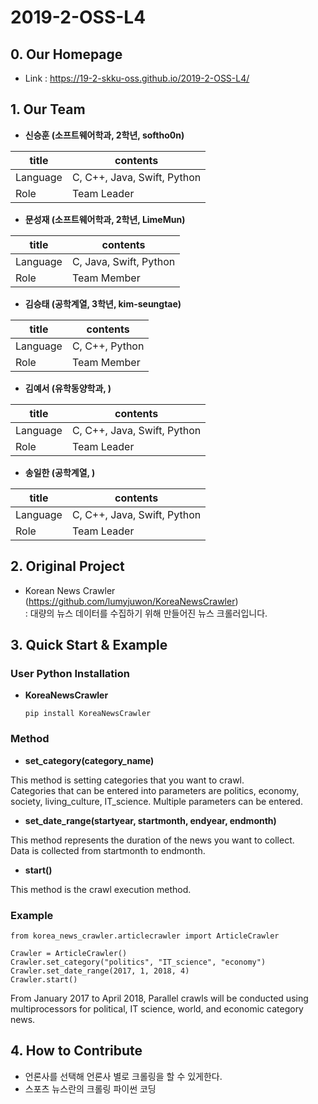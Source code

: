# 2019-2-OSS-L4

## 0. Our Homepage 
* Link : https://19-2-skku-oss.github.io/2019-2-OSS-L4/
## 1. Our Team
* **신승훈 (소프트웨어학과, 2학년, softho0n)**

|title|contents|
|---|-----------------------------------|
|Language|C, C++, Java, Swift, Python|
|Role|Team Leader|

* **문성재 (소프트웨어학과, 2학년, LimeMun)**


|title|contents|
|---|-----------------------------------|
|Language|C, Java, Swift, Python|
|Role|Team Member|
* **김승태 (공학계열, 3학년, kim-seungtae)**

|title|contents|
|---|-----------------------------------|
|Language|C, C++, Python|
|Role|Team Member|
* **김예서 (유학동양학과, )**

|title|contents|
|---|-----------------------------------|
|Language|C, C++, Java, Swift, Python|
|Role|Team Leader|
* **송일한 (공학계열, )**

|title|contents|
|---|-----------------------------------|
|Language|C, C++, Java, Swift, Python|
|Role|Team Leader|

## 2. Original Project
* Korean News Crawler (https://github.com/lumyjuwon/KoreaNewsCrawler)  
: 대량의 뉴스 데이터를 수집하기 위해 만들어진 뉴스 크롤러입니다.

## 3. Quick Start & Example

### User Python Installation
  * **KoreaNewsCrawler**

    ``` pip install KoreaNewsCrawler ```
    
### Method

* **set_category(category_name)**
 
 This method is setting categories that you want to crawl.  
 Categories that can be entered into parameters are politics, economy, society, living_culture, IT_science. 
 Multiple parameters can be entered.
  
* **set_date_range(startyear, startmonth, endyear, endmonth)**
  
 This method represents the duration of the news you want to collect.  
 Data is collected from startmonth to endmonth.
  
* **start()**
 
 This method is the crawl execution method.
  
### Example
```
from korea_news_crawler.articlecrawler import ArticleCrawler

Crawler = ArticleCrawler()  
Crawler.set_category("politics", "IT_science", "economy")  
Crawler.set_date_range(2017, 1, 2018, 4)  
Crawler.start()
```
 From January 2017 to April 2018, Parallel crawls will be conducted using multiprocessors for political, IT science, world, and economic category news.
   
## 4. How to Contribute
  
  * 언론사를 선택해 언론사 별로 크롤링을 할 수 있게한다.
  * 스포츠 뉴스란의 크롤링 파이썬 코딩
